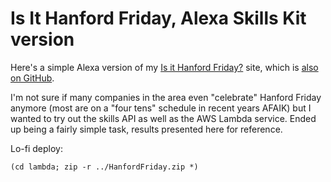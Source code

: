 # Is It Hanford Friday, Alexa Skills Kit version

Here's a simple Alexa version of my [Is it Hanford Friday?](http://isit.hanfordfriday.info/) site, which is [also on GitHub](https://github.com/natevw/hanfordfriday).

I'm not sure if many companies in the area even "celebrate" Hanford Friday anymore (most are on a "four tens" schedule in recent years AFAIK) but I wanted to try out the skills API as well as the AWS Lambda service. Ended up being a fairly simple task, results presented here for reference.


Lo-fi deploy:

    (cd lambda; zip -r ../HanfordFriday.zip *)
